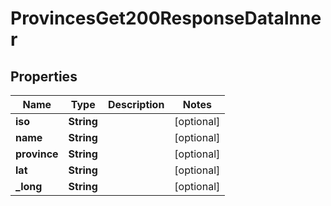 

# ProvincesGet200ResponseDataInner

## Properties

Name | Type | Description | Notes
------------ | ------------- | ------------- | -------------
**iso** | **String** |  |  [optional]
**name** | **String** |  |  [optional]
**province** | **String** |  |  [optional]
**lat** | **String** |  |  [optional]
**_long** | **String** |  |  [optional]



